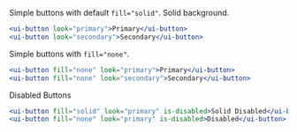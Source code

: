 Simple buttons with default `fill="solid"`. Solid background.

```jsx
<ui-button look="primary">Primary</ui-button>
<ui-button look="secondary">Secondary</ui-button>

```

Simple buttons with `fill="none"`.

```jsx
<ui-button fill="none" look="primary">Primary</ui-button>
<ui-button fill="none" look="secondary">Secondary</ui-button>

```

Disabled Buttons

```jsx
<ui-button fill="solid" look="primary" is-disabled>Solid Disabled</ui-button>
<ui-button fill="none" look="primary" is-disabled>Disabled</ui-button>
```
